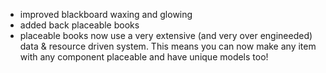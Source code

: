 - improved blackboard waxing and glowing
- added back placeable books
- placeable books now use a very extensive (and very over engineeded) data & resource driven system. This means you can now make any item with any component placeable and have unique models too!
